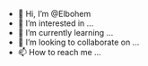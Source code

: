 - 👋 Hi, I’m @Elbohem
- 👀 I’m interested in ...
- 🌱 I’m currently learning ...
- 💞️ I’m looking to collaborate on ...
- 📫 How to reach me ...

<!---
Elbohem/Elbohem is a ✨ special ✨ repository because its `README.md` (this file) appears on your GitHub profile.
You can click the Preview link to take a look at your changes.
--->
